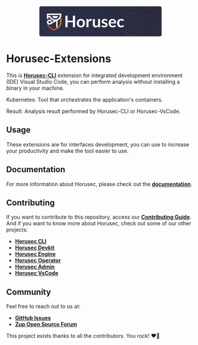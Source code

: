 <p></p>
<p></p>
<p align="center" margin="20 0"><a href="https://horusec.io/"><img src="assets/horusec_logo.png" alt="logo_header" width="65%" style="max-width:100%;"/></a></p>
<p></p>
<p></p>

# **Horusec-Extensions**

This is [**Horusec-CLI**](https://github.com/ZupIT/horusec) extension for integrated development environment (IDE) Visual Studio Code, you can perform analysis without installing a binary in your machine. 

Kubernetes: Tool that orchestrates the application's containers.

Result: Analysis result performed by Horusec-CLI or Horusec-VsCode.

## **Usage**
These extensions are for interfaces development, you can use to increase your productivity and make the tool easier to use.

## **Documentation**

For more information about Horusec, please check out the [**documentation**](https://horusec.io/docs/).


## **Contributing**

If you want to contribute to this repository, access our [**Contributing Guide**](https://github.com/ZupIT/charlescd/blob/main/CONTRIBUTING.md). 
And if you want to know more about Horusec, check out some of our other projects:


- [**Horusec CLI**](https://github.com/ZupIT/horusec)
- [**Horusec Devkit**](https://github.com/ZupIT/horusec-platform)
- [**Horusec Engine**](https://github.com/ZupIT/horusec-engine)
- [**Horusec Operator**](https://github.com/ZupIT/horusec-operator)
- [**Horusec Admin**](https://github.com/ZupIT/horusec-admin)
- [**Horusec VsCode**](https://github.com/ZupIT/horusec-vscode-plugin)

## **Community**
Feel free to reach out to us at:

- [**GitHub Issues**](https://github.com/ZupIT/horusec-devkit/issues)
- [**Zup Open Source Forum**](https://forum.zup.com.br)


This project exists thanks to all the contributors. You rock! ❤️🚀